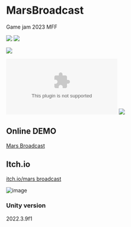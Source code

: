 # MarsBroadcast
Game jam 2023 MFF 

[![](https://img.shields.io/github/actions/workflow/status/EbrithilNogare/MarsBroadcast/buildGame.yml?style=for-the-badge&cacheSeconds=300)](https://ebrithilnogare.github.io/MarsBroadcast/)
[![](https://img.shields.io/github/last-commit/EbrithilNogare/MarsBroadcast/main?label=Last%20build&style=for-the-badge&logo=unity&cacheSeconds=300)](https://ebrithilnogare.github.io/MarsBroadcast/)

[![](https://img.shields.io/github/package-json/v/EbrithilNogare/MarsBroadcast/gh-pages?label=version&style=for-the-badge&cacheSeconds=300)](https://github.com/EbrithilNogare/MarsBroadcast/tree/gh-pages/Build)

[![](https://img.shields.io/github/size/EbrithilNogare/MarsBroadcast/Build/WebGL.wasm?branch=gh-pages&style=for-the-badge&label=Size%20of%20scripts&cacheSeconds=300)](https://github.com/EbrithilNogare/MarsBroadcast/tree/gh-pages/Build)
[![](https://img.shields.io/github/size/EbrithilNogare/MarsBroadcast/Build/WebGL.data?branch=gh-pages&style=for-the-badge&label=Size%20of%20data&cacheSeconds=300)](https://github.com/EbrithilNogare/MarsBroadcast/tree/gh-pages/Build)

## Online DEMO
[Mars Broadcast](https://ebrithilnogare.github.io/MarsBroadcast/)

## Itch.io
[itch.io/mars broadcast](https://ebrithilnogare.itch.io/mars-broadcast)

![image](https://github.com/EbrithilNogare/MarsBroadcast/assets/22661032/a24efac8-698d-48a0-b208-c6059d53e062)

### Unity version
2022.3.9f1
